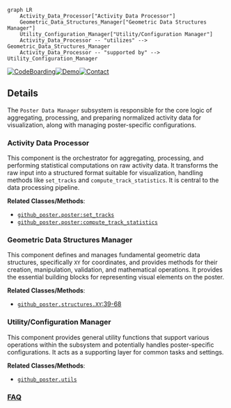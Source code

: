 ```mermaid
graph LR
    Activity_Data_Processor["Activity Data Processor"]
    Geometric_Data_Structures_Manager["Geometric Data Structures Manager"]
    Utility_Configuration_Manager["Utility/Configuration Manager"]
    Activity_Data_Processor -- "utilizes" --> Geometric_Data_Structures_Manager
    Activity_Data_Processor -- "supported by" --> Utility_Configuration_Manager
```

[![CodeBoarding](https://img.shields.io/badge/Generated%20by-CodeBoarding-9cf?style=flat-square)](https://github.com/CodeBoarding/GeneratedOnBoardings)[![Demo](https://img.shields.io/badge/Try%20our-Demo-blue?style=flat-square)](https://www.codeboarding.org/demo)[![Contact](https://img.shields.io/badge/Contact%20us%20-%20contact@codeboarding.org-lightgrey?style=flat-square)](mailto:contact@codeboarding.org)

## Details

The `Poster Data Manager` subsystem is responsible for the core logic of aggregating, processing, and preparing normalized activity data for visualization, along with managing poster-specific configurations.

### Activity Data Processor
This component is the orchestrator for aggregating, processing, and performing statistical computations on raw activity data. It transforms the raw input into a structured format suitable for visualization, handling methods like `set_tracks` and `compute_track_statistics`. It is central to the data processing pipeline.


**Related Classes/Methods**:

- <a href="https://github.com/yihong0618/GitHubPoster/blob/main/github_poster/poster.py" target="_blank" rel="noopener noreferrer">`github_poster.poster:set_tracks`</a>
- <a href="https://github.com/yihong0618/GitHubPoster/blob/main/github_poster/poster.py" target="_blank" rel="noopener noreferrer">`github_poster.poster:compute_track_statistics`</a>


### Geometric Data Structures Manager
This component defines and manages fundamental geometric data structures, specifically `XY` for coordinates, and provides methods for their creation, manipulation, validation, and mathematical operations. It provides the essential building blocks for representing visual elements on the poster.


**Related Classes/Methods**:

- <a href="https://github.com/yihong0618/GitHubPoster/blob/main/github_poster/structures.py#L39-L68" target="_blank" rel="noopener noreferrer">`github_poster.structures.XY`:39-68</a>


### Utility/Configuration Manager
This component provides general utility functions that support various operations within the subsystem and potentially handles poster-specific configurations. It acts as a supporting layer for common tasks and settings.


**Related Classes/Methods**:

- <a href="https://github.com/yihong0618/GitHubPoster/blob/main/github_poster/utils.py" target="_blank" rel="noopener noreferrer">`github_poster.utils`</a>




### [FAQ](https://github.com/CodeBoarding/GeneratedOnBoardings/tree/main?tab=readme-ov-file#faq)
